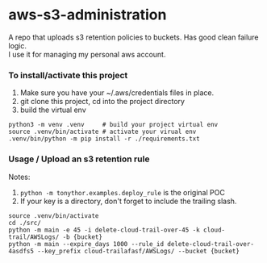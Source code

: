 # aws-s3-administration
A repo that uploads s3 retention policies to buckets. Has good clean failure logic.  
I use it for managing my personal aws account.

### To install/activate this project

1. Make sure you have your ~/.aws/credentials files in place.
1. git clone this project, cd into the project directory
1. build the virtual env 
```shell
python3 -m venv .venv     # build your project virtual env 
source .venv/bin/activate # activate your virual env
.venv/bin/python -m pip install -r ./requirements.txt
```

### Usage / Upload an s3 retention rule 
Notes: 
1. `python -m tonythor.examples.deploy_rule` is the original POC
1. If your key is a directory, don't forget to include the trailing slash.
``` 
source .venv/bin/activate
cd ./src/
python -m main -e 45 -i delete-cloud-trail-over-45 -k cloud-trail/AWSLogs/ -b {bucket}
python -m main --expire_days 1000 --rule_id delete-cloud-trail-over-4asdfs5 --key_prefix cloud-trailafasf/AWSLogs/ --bucket {bucket}

```
